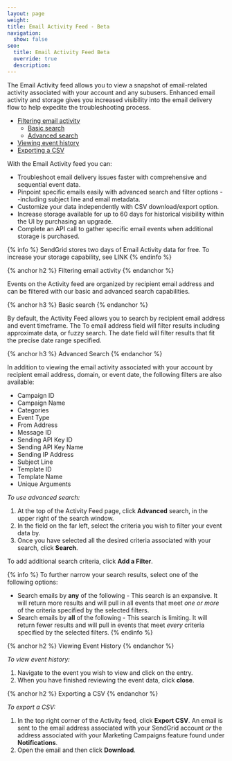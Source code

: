 ```yaml
---
layout: page
weight: 
title: Email Activity Feed - Beta
navigation:
  show: false
seo:
  title: Email Activity Feed Beta
  override: true
  description:
---
```


The Email Activity feed allows you to view a snapshot of email-related activity associated with your account and any subusers. Enhanced email activity and storage gives you increased visibility into the email delivery flow to help expedite the troubleshooting process.  


* [Filtering email activity](#-Filtering-email-activity)
  * [Basic search](#-Basic-search)
  * [Advanced search](#-Advanced-search)
* [Viewing event history](#-Viewing-event-history)
* [Exporting a CSV](#-Exporting-a-CSV)

With the Email Activity feed you can:

* Troubleshoot email delivery issues faster with comprehensive and sequential event data.
* Pinpoint specific emails easily with advanced search and filter options --including subject line and email metadata.
* Customize your data independently with CSV download/export option.
* Increase storage available for up to 60 days for historical visibility within the UI by purchasing an upgrade.
* Complete an API call to gather specific email events when additional storage is purchased.

{% info %}
SendGrid stores two days of Email Activity data for free. To increase your storage capability, see LINK
{% endinfo %}

{% anchor h2 %}
Filtering email activity
{% endanchor %}

Events on the Activity feed are organized by recipient email address and can be filtered with our basic and advanced search capabilities. 

{% anchor h3 %}
Basic search
{% endanchor %}

By default, the Activity Feed allows you to search by recipient email address and event timeframe. The To email address field will filter results including approximate data, or fuzzy search. The date field will filter results that fit the precise date range specified.

{% anchor h3 %}
Advanced Search
{% endanchor %}

In addition to viewing the email activity associated with your account by recipient email address, domain, or event date, the following filters are also available:

* Campaign ID
* Campaign Name
* Categories
* Event Type
* From Address
* Message ID
* Sending API Key ID
* Sending API Key Name
* Sending IP Address
* Subject Line
* Template ID
* Template Name
* Unique Arguments

*To use advanced search:*

1. At the top of the Activity Feed page, click **Advanced** search, in the upper right of the search window.
1. In the field on the far left, select the criteria you wish to filter your event data by. 
1. Once you have selected all the desired criteria associated with your search, click **Search**. 
  
To add additional search criteria, click **Add a Filter**. 

{% info %}
To further narrow your search results, select one of the following options:

* Search emails by **any** of the following - This search is an expansive. It will return more results and will pull in all events that meet *one or more* of the criteria specified by the selected filters.
* Search emails by **all** of the following - This search is limiting. It will return fewer results and will pull in events that meet *every* criteria specified by the selected filters. 
{% endinfo %}

{% anchor h2 %}
Viewing Event History
{% endanchor %}

*To view event history:*

1. Navigate to the event you wish to view and click on the entry. 
1. When you have finished reviewing the event data, click **close**. 

{% anchor h2 %}
Exporting a CSV
{% endanchor %}

*To export a CSV:*

1. In the top right corner of the Activity feed, click **Export CSV**. 
   An email is sent to the email address associated with your SendGrid account *or* the address associated with your Marketing Campaigns feature found under **Notifications**.
1. Open the email and then click **Download**.
